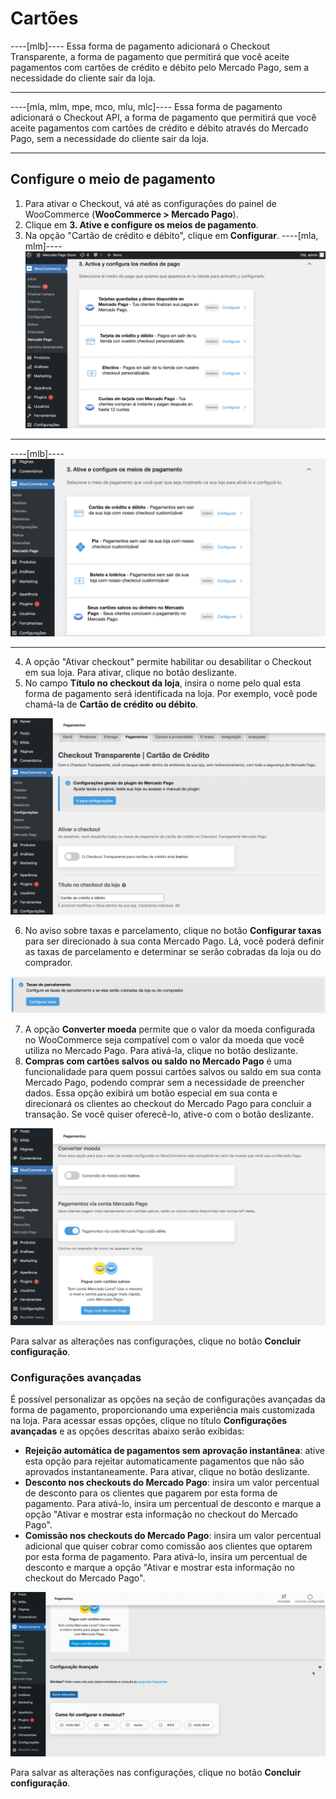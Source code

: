 # Cartões

----[mlb]----
Essa forma de pagamento adicionará o Checkout Transparente, a forma de pagamento que permitirá que você aceite pagamentos com cartões de crédito e débito pelo Mercado Pago, sem a necessidade do cliente sair da loja.

------------
----[mla, mlm, mpe, mco, mlu, mlc]----
Essa forma de pagamento adicionará o Checkout API, a forma de pagamento que permitirá que você aceite pagamentos com cartões de crédito e débito através do Mercado Pago, sem a necessidade do cliente sair da loja.

------------

## Configure o meio de pagamento

1. Para ativar o Checkout, vá até as configurações do painel de WooCommerce (**WooCommerce > Mercado Pago**).
2. Clique em **3. Ative e configure os meios de pagamento**.
3. Na opção "Cartão de crédito e débito", clique em **Configurar**.
----[mla, mlm]----
![Activar y configurar](/images/woocomerce/cho-pro-active-configure-es.png)

------------
----[mlb]----
![Active and configure](/images/woocomerce/cho-pro-active-configure-pt.png)

------------
4. A opção "Ativar checkout" permite habilitar ou desabilitar o Checkout em sua loja. Para ativar, clique no botão deslizante.
5. No campo **Título no checkout da loja**, insira o nome pelo qual esta forma de pagamento será identificada na loja. Por exemplo, você pode chamá-la de **Cartão de crédito ou débito**.

![Active and title](/images/woocomerce/api-active-and-title-cards-pt.png)

6. No aviso sobre taxas e parcelamento, clique no botão **Configurar taxas** para ser direcionado à sua conta Mercado Pago. Lá, você poderá definir as taxas de parcelamento e determinar se serão cobradas da loja ou do comprador.

![Fees](/images/woocomerce/api-fees-warning-cards-pt.png)

7. A opção **Converter moeda** permite que o valor da moeda configurada no WooCommerce seja compatível com o valor da moeda que você utiliza no Mercado Pago. Para ativá-la, clique no botão deslizante.
8. **Compras com cartões salvos ou saldo no Mercado Pago** é uma funcionalidade para quem possui cartões salvos ou saldo em sua conta Mercado Pago, podendo comprar sem a necessidade de preencher dados. Essa opção exibirá um botão especial em sua conta e direcionará os clientes ao checkout do Mercado Pago para concluir a transação. Se você quiser oferecê-lo, ative-o com o botão deslizante.

![Convert and MP account](/images/woocomerce/convert-and-mp-account-pt.png)

Para salvar as alterações nas configurações, clique no botão **Concluir configuração**.

### Configurações avançadas

É possível personalizar as opções na seção de configurações avançadas da forma de pagamento, proporcionando uma experiência mais customizada na loja. Para acessar essas opções, clique no título **Configurações avançadas** e as opções descritas abaixo serão exibidas:

- **Rejeição automática de pagamentos sem aprovação instantânea**: ative esta opção para rejeitar automaticamente pagamentos que não são aprovados instantaneamente. Para ativar, clique no botão deslizante.
- **Desconto nos checkouts do Mercado Pago**: insira um valor percentual de desconto para os clientes que pagarem por esta forma de pagamento. Para ativá-lo, insira um percentual de desconto e marque a opção "Ativar e mostrar esta informação no checkout do Mercado Pago".
- **Comissão nos checkouts do Mercado Pago**: insira um valor percentual adicional que quiser cobrar como comissão aos clientes que optarem por esta forma de pagamento. Para ativá-lo, insira um percentual de desconto e marque a opção "Ativar e mostrar esta informação no checkout do Mercado Pago".

![Advanced settings](/images/woocomerce/advanced-settings-cards-pt.gif)

Para salvar as alterações nas configurações, clique no botão **Concluir configuração**.